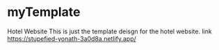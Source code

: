 # myTemplate
Hotel Website
This is just the template deisgn for the hotel website.
link https://stupefied-yonath-3a0d8a.netlify.app/
